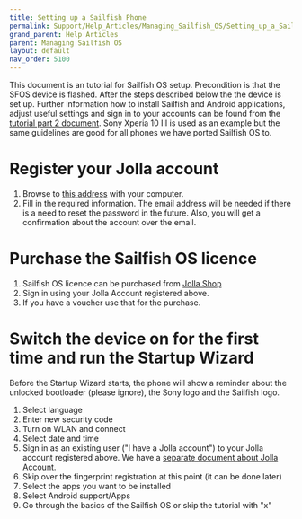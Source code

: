 ```yaml
---
title: Setting up a Sailfish Phone
permalink: Support/Help_Articles/Managing_Sailfish_OS/Setting_up_a_Sailfish_Phone/
grand_parent: Help Articles
parent: Managing Sailfish OS
layout: default
nav_order: 5100
---
```


This document is an tutorial for Sailfish OS setup. Precondition is that the SFOS device is flashed.
After the steps described below the the device is set up. Further information how to install Sailfish and Android applications, adjust useful settings and sign in to your accounts can be found from the [tutorial part 2 document](/Support/Help_Articles/Managing_Sailfish_OS/Setting_up_a_Sailfish_Phone_part2/).
Sony Xperia 10 III is used as an example but the same guidelines are good for all phones we have ported Sailfish OS to.

# Register your Jolla account

1. Browse to [this address](https://account.jolla.com/registration/register/) with your computer.
2. Fill in the required information. The email address will be needed if there is a need to reset the password in the future. Also, you will get a confirmation about the account over the email.

# Purchase the Sailfish OS licence

1. Sailfish OS licence can be purchased from [Jolla Shop](https://commerce.jolla.com/)
2. Sign in using your Jolla Account registered above.
3. If you have a voucher use that for the purchase.

# Switch the device on for the first time and run the Startup Wizard

Before the Startup Wizard starts, the phone will show a reminder about the unlocked bootloader (please ignore), the Sony logo and the Sailfish logo.

1. Select language
2. Enter new security code
3. Turn on WLAN and connect
4. Select date and time
5. Sign in as an existing user ("I have a Jolla account") to your Jolla account registered above. We have a [separate document about Jolla Account](/Support/Help_Articles/Accounts_Setup/Setup_Jolla_Account). 
6. Skip over the fingerprint registration at this point (it can be done later)
7. Select the apps you want to be installed
8. Select Android support/Apps
9. Go through the basics of the Sailfish OS or skip the tutorial with "x"
